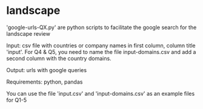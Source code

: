 # landscape

'google-urls-QX.py' are python scripts to facilitate the google search for the landscape review

Input: csv file with countries or company names in first column, column title 'input'. For Q4 & Q5, you need to name the file input-domains.csv and add a second column with the country domains.

Output: urls with google queries

Requirements: python, pandas

You can use the file 'input.csv' and 'input-domains.csv' as an example files for Q1-5

